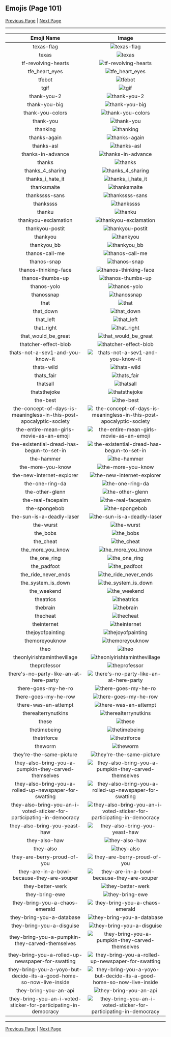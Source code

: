 
## Emojis (Page 101)

[Previous Page](/docs/hc/page-t-0100.md)
  | [Next Page](/docs/hc/page-t-0102.md)

<hr />

|Emoji Name|Image|
| :-: | :-: |
|texas-flag| ![texas-flag](/emojis/hc/texas-flag.png)|
|texas| ![texas](/emojis/hc/texas.jpg)|
|tf-revolving-hearts| ![tf-revolving-hearts](/emojis/hc/tf-revolving-hearts.png)|
|tfe_heart_eyes| ![tfe_heart_eyes](/emojis/hc/tfe_heart_eyes.png)|
|tfebot| ![tfebot](/emojis/hc/tfebot.png)|
|tgif| ![tgif](/emojis/hc/tgif.jpg)|
|thank-you-2| ![thank-you-2](/emojis/hc/thank-you-2.png)|
|thank-you-big| ![thank-you-big](/emojis/hc/thank-you-big.png)|
|thank-you-colors| ![thank-you-colors](/emojis/hc/thank-you-colors.png)|
|thank-you| ![thank-you](/emojis/hc/thank-you.png)|
|thanking| ![thanking](/emojis/hc/thanking.png)|
|thanks-again| ![thanks-again](/emojis/hc/thanks-again.png)|
|thanks-asl| ![thanks-asl](/emojis/hc/thanks-asl.png)|
|thanks-in-advance| ![thanks-in-advance](/emojis/hc/thanks-in-advance.gif)|
|thanks| ![thanks](/emojis/hc/thanks.gif)|
|thanks_4_sharing| ![thanks_4_sharing](/emojis/hc/thanks_4_sharing.jpg)|
|thanks_i_hate_it| ![thanks_i_hate_it](/emojis/hc/thanks_i_hate_it.jpg)|
|thanksmaite| ![thanksmaite](/emojis/hc/thanksmaite.png)|
|thankssss-sans| ![thankssss-sans](/emojis/hc/thankssss-sans.png)|
|thankssss| ![thankssss](/emojis/hc/thankssss.png)|
|thanku| ![thanku](/emojis/hc/thanku.png)|
|thankyou-exclamation| ![thankyou-exclamation](/emojis/hc/thankyou-exclamation.png)|
|thankyou-postit| ![thankyou-postit](/emojis/hc/thankyou-postit.png)|
|thankyou| ![thankyou](/emojis/hc/thankyou.png)|
|thankyou_bb| ![thankyou_bb](/emojis/hc/thankyou_bb.gif)|
|thanos-call-me| ![thanos-call-me](/emojis/hc/thanos-call-me.png)|
|thanos-snap| ![thanos-snap](/emojis/hc/thanos-snap.gif)|
|thanos-thinking-face| ![thanos-thinking-face](/emojis/hc/thanos-thinking-face.png)|
|thanos-thumbs-up| ![thanos-thumbs-up](/emojis/hc/thanos-thumbs-up.gif)|
|thanos-yolo| ![thanos-yolo](/emojis/hc/thanos-yolo.png)|
|thanossnap| ![thanossnap](/emojis/hc/thanossnap.gif)|
|that| ![that](/emojis/hc/that.gif)|
|that_down| ![that_down](/emojis/hc/that_down.png)|
|that_left| ![that_left](/emojis/hc/that_left.png)|
|that_right| ![that_right](/emojis/hc/that_right.png)|
|that_would_be_great| ![that_would_be_great](/emojis/hc/that_would_be_great.jpg)|
|thatcher-effect-blob| ![thatcher-effect-blob](/emojis/hc/thatcher-effect-blob.png)|
|thats-not-a-sev1-and-you-know-it| ![thats-not-a-sev1-and-you-know-it](/emojis/hc/thats-not-a-sev1-and-you-know-it.jpg)|
|thats-wild| ![thats-wild](/emojis/hc/thats-wild.gif)|
|thats_fair| ![thats_fair](/emojis/hc/thats_fair.png)|
|thatsall| ![thatsall](/emojis/hc/thatsall.png)|
|thatsthejoke| ![thatsthejoke](/emojis/hc/thatsthejoke.png)|
|the-best| ![the-best](/emojis/hc/the-best.png)|
|the-concept-of-days-is-meaningless-in-this-post-apocalyptic-society| ![the-concept-of-days-is-meaningless-in-this-post-apocalyptic-society](/emojis/hc/the-concept-of-days-is-meaningless-in-this-post-apocalyptic-society.png)|
|the-entire-mean-girls-movie-as-an-emoji| ![the-entire-mean-girls-movie-as-an-emoji](/emojis/hc/the-entire-mean-girls-movie-as-an-emoji.gif)|
|the-existential-dread-has-begun-to-set-in| ![the-existential-dread-has-begun-to-set-in](/emojis/hc/the-existential-dread-has-begun-to-set-in.gif)|
|the-hammer| ![the-hammer](/emojis/hc/the-hammer.png)|
|the-more-you-know| ![the-more-you-know](/emojis/hc/the-more-you-know.png)|
|the-new-internet-explorer| ![the-new-internet-explorer](/emojis/hc/the-new-internet-explorer.png)|
|the-one-ring-da| ![the-one-ring-da](/emojis/hc/the-one-ring-da.png)|
|the-other-glenn| ![the-other-glenn](/emojis/hc/the-other-glenn.png)|
|the-real-facepalm| ![the-real-facepalm](/emojis/hc/the-real-facepalm.png)|
|the-spongebob| ![the-spongebob](/emojis/hc/the-spongebob.png)|
|the-sun-is-a-deadly-laser| ![the-sun-is-a-deadly-laser](/emojis/hc/the-sun-is-a-deadly-laser.gif)|
|the-wurst| ![the-wurst](/emojis/hc/the-wurst.png)|
|the_bobs| ![the_bobs](/emojis/hc/the_bobs.jpg)|
|the_cheat| ![the_cheat](/emojis/hc/the_cheat.png)|
|the_more_you_know| ![the_more_you_know](/emojis/hc/the_more_you_know.gif)|
|the_one_ring| ![the_one_ring](/emojis/hc/the_one_ring.png)|
|the_padfoot| ![the_padfoot](/emojis/hc/the_padfoot.png)|
|the_ride_never_ends| ![the_ride_never_ends](/emojis/hc/the_ride_never_ends.png)|
|the_system_is_down| ![the_system_is_down](/emojis/hc/the_system_is_down.gif)|
|the_weekend| ![the_weekend](/emojis/hc/the_weekend.png)|
|theatrics| ![theatrics](/emojis/hc/theatrics.jpg)|
|thebrain| ![thebrain](/emojis/hc/thebrain.png)|
|thecheat| ![thecheat](/emojis/hc/thecheat.gif)|
|theinternet| ![theinternet](/emojis/hc/theinternet.png)|
|thejoyofpainting| ![thejoyofpainting](/emojis/hc/thejoyofpainting.jpg)|
|themoreyouknow| ![themoreyouknow](/emojis/hc/themoreyouknow.jpg)|
|theo| ![theo](/emojis/hc/theo.gif)|
|theonlyirishtaminthevillage| ![theonlyirishtaminthevillage](/emojis/hc/theonlyirishtaminthevillage.png)|
|theprofessor| ![theprofessor](/emojis/hc/theprofessor.png)|
|there's-no-party-like-an-at-here-party| ![there's-no-party-like-an-at-here-party](/emojis/hc/there's-no-party-like-an-at-here-party.gif)|
|there-goes-my-he-ro| ![there-goes-my-he-ro](/emojis/hc/there-goes-my-he-ro.gif)|
|there-goes-my-he-row| ![there-goes-my-he-row](/emojis/hc/there-goes-my-he-row.gif)|
|there-was-an-attempt| ![there-was-an-attempt](/emojis/hc/there-was-an-attempt.png)|
|therealterrynutkins| ![therealterrynutkins](/emojis/hc/therealterrynutkins.png)|
|these| ![these](/emojis/hc/these.png)|
|thetimebeing| ![thetimebeing](/emojis/hc/thetimebeing.jpg)|
|thetriforce| ![thetriforce](/emojis/hc/thetriforce.png)|
|theworm| ![theworm](/emojis/hc/theworm.gif)|
|they're-the-same-picture| ![they're-the-same-picture](/emojis/hc/they're-the-same-picture.jpg)|
|they-also-bring-you-a-pumpkin-they-carved-themselves| ![they-also-bring-you-a-pumpkin-they-carved-themselves](/emojis/hc/they-also-bring-you-a-pumpkin-they-carved-themselves.png)|
|they-also-bring-you-a-rolled-up-newspaper-for-swatting| ![they-also-bring-you-a-rolled-up-newspaper-for-swatting](/emojis/hc/they-also-bring-you-a-rolled-up-newspaper-for-swatting.png)|
|they-also-bring-you-an-i-voted-sticker-for-participating-in-democracy| ![they-also-bring-you-an-i-voted-sticker-for-participating-in-democracy](/emojis/hc/they-also-bring-you-an-i-voted-sticker-for-participating-in-democracy.png)|
|they-also-bring-you-yeast-haw| ![they-also-bring-you-yeast-haw](/emojis/hc/they-also-bring-you-yeast-haw.png)|
|they-also-haw| ![they-also-haw](/emojis/hc/they-also-haw.png)|
|they-also| ![they-also](/emojis/hc/they-also.png)|
|they-are-berry-proud-of-you| ![they-are-berry-proud-of-you](/emojis/hc/they-are-berry-proud-of-you.png)|
|they-are-in-a-bowl-because-they-are-souper| ![they-are-in-a-bowl-because-they-are-souper](/emojis/hc/they-are-in-a-bowl-because-they-are-souper.png)|
|they-better-werk| ![they-better-werk](/emojis/hc/they-better-werk.png)|
|they-bring-ewe| ![they-bring-ewe](/emojis/hc/they-bring-ewe.png)|
|they-bring-you-a-chaos-emerald| ![they-bring-you-a-chaos-emerald](/emojis/hc/they-bring-you-a-chaos-emerald.png)|
|they-bring-you-a-database| ![they-bring-you-a-database](/emojis/hc/they-bring-you-a-database.png)|
|they-bring-you-a-disguise| ![they-bring-you-a-disguise](/emojis/hc/they-bring-you-a-disguise.png)|
|they-bring-you-a-pumpkin-they-carved-themselves| ![they-bring-you-a-pumpkin-they-carved-themselves](/emojis/hc/they-bring-you-a-pumpkin-they-carved-themselves.png)|
|they-bring-you-a-rolled-up-newspaper-for-swatting| ![they-bring-you-a-rolled-up-newspaper-for-swatting](/emojis/hc/they-bring-you-a-rolled-up-newspaper-for-swatting.png)|
|they-bring-you-a-yoyo-but-decide-its-a-good-home-so-now-live-inside| ![they-bring-you-a-yoyo-but-decide-its-a-good-home-so-now-live-inside](/emojis/hc/they-bring-you-a-yoyo-but-decide-its-a-good-home-so-now-live-inside.png)|
|they-bring-you-an-api| ![they-bring-you-an-api](/emojis/hc/they-bring-you-an-api.png)|
|they-bring-you-an-i-voted-sticker-for-participating-in-democracy| ![they-bring-you-an-i-voted-sticker-for-participating-in-democracy](/emojis/hc/they-bring-you-an-i-voted-sticker-for-participating-in-democracy.png)|

<hr/>

[Previous Page](/docs/hc/page-t-0100.md)
  | [Next Page](/docs/hc/page-t-0102.md)